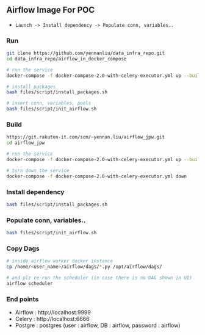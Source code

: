 ## Airflow Image For POC
- `Launch -> Install dependency -> Populate conn, variables..`

### Run
```bash
git clone https://github.com/yennanliu/data_infra_repo.git
cd data_infra_repo/airflow_in_docker_compose

# run the service
docker-compose -f docker-compose-2.0-with-celery-executor.yml up --buil

# install packages 
bash files/script/install_packages.sh

# insert conn, variables, pools
bash files/script/init_airflow.sh 
```

### Build
```bash
https://git.rakuten-it.com/scm/~yennan.liu/airflow_jpw.git
cd airflow_jpw

# run the service
docker-compose -f docker-compose-2.0-with-celery-executor.yml up --buil

# turn down the service
docker-compose -f docker-compose-2.0-with-celery-executor.yml down
```

### Install dependency
```bash
bash files/script/install_packages.sh
```

### Populate conn, variables..
```bash
bash files/script/init_airflow.sh 
```

### Copy Dags
```bash
# inside airflow worker docker instance
cp /home/<user_name>/airflow/dags/*.py /opt/airflow/dags/

# and plz re-run the scheduler (in case there is no DAG shown in UI)
airflow scheduler
```

### End points
- Airflow : http://localhost:9999
- Celery : http://localhost:6666
- Postgre : postgres (user : airflow, DB : airflow, password : airflow)
